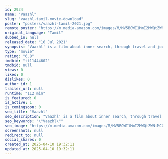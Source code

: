 ```yaml
---
id: 2934
name: "Vaazhl"
slug: "vaazhl-tamil-movie-download"
poster: "posters/vaazhl-tamil-2021.jpg"
remote_poster: "https://m.media-amazon.com/images/M/MV5BOWI1MmI2MWQtZWNiMC00NmQyLWEyYTAtZjY5ZjNlNjMyNDA1XkEyXkFqcGc@._V1_SX300.jpg"
original_language: "Tamil"
dubbed_in: null
released_date: "16 Jul 2021"
synopsis: "Vaazhl' is a film about inner search, through travel and journey to discover your true self."
type: "movie"
rating: "6.8"
imdbid: "tt11444602"
tmdbid: null
views: 0
likes: 0
dislikes: 0
author_id: 1
trailer_url: null
runtime: "112 min"
is_featured: 0
is_active: 1
is_comingsoon: 0
seo_title: "Vaazhl"
seo_description: "Vaazhl' is a film about inner search, through travel and journey to discover your true self."
seo_keywords: "\"Vaazhl\""
seo_image: "https://m.media-amazon.com/images/M/MV5BOWI1MmI2MWQtZWNiMC00NmQyLWEyYTAtZjY5ZjNlNjMyNDA1XkEyXkFqcGc@._V1_SX300.jpg"
screenshots: null
redirect_to: null
social_shares: 0
created_at: 2025-04-10 19:32:11
updated_at: 2025-04-10 19:32:11
---
```


